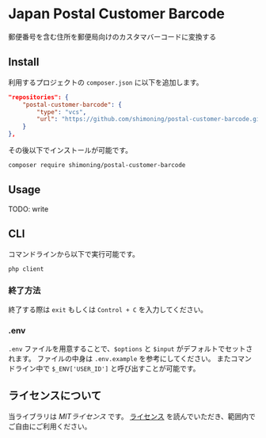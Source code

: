 # Japan Postal Customer Barcode
郵便番号を含む住所を郵便局向けのカスタマバーコードに変換する


## Install
利用するプロジェクトの `composer.json` に以下を追加します。
```composer.json
"repositories": {
    "postal-customer-barcode": {
        "type": "vcs",
        "url": "https://github.com/shimoning/postal-customer-barcode.git"
    }
},
```

その後以下でインストールが可能です。

```bash
composer require shimoning/postal-customer-barcode
```


## Usage
TODO: write


## CLI
コマンドラインから以下で実行可能です。
```bash
php client
```

### 終了方法
終了する際は `exit` もしくは `Control + C` を入力してください。

### .env
`.env` ファイルを用意することで、`$options` と `$input` がデフォルトでセットされます。
ファイルの中身は `.env.example` を参考にしてください。
またコマンドライン中で `$_ENV['USER_ID']` と呼び出すことが可能です。

## ライセンスについて
当ライブラリは *MITライセンス* です。
[ライセンス](LICENSE) を読んでいただき、範囲内でご自由にご利用ください。
